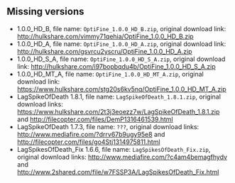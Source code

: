 ## Missing versions

- 1.0.0_HD_B, file name: `OptiFine_1.0.0_HD_B.zip`, original download link: <http://hulkshare.com/vimmy71qehia/OptiFine_1.0.0_HD_B.zip>
- 1.0.0_HD_A, file name: `OptiFine_1.0.0_HD_A.zip`, original download link: <http://hulkshare.com/gsvrcu2yscru/OptiFine_1.0.0_HD_A.zip>
- 1.0.0_HD_S_A, file name: `OptiFine_1.0.0_HD_S_A.zip`, original download link: <http://hulkshare.com/i97bopbqdu4b/OptiFine_1.0.0_HD_S_A.zip>
- 1.0.0_HD_MT_A, file name: `OptiFine_1.0.0_HD_MT_A.zip`, original download link: <https://www.hulkshare.com/stg20s6kv5nq/OptiFine_1.0.0_HD_MT_A.zip>
- LagSpikeOfDeath 1.8.1, file name: `LagSpikeOfDeath_1.8.1.zip`, original download links: <https://www.hulkshare.com/2t3j3eoezz7w/LagSpikeOfDeath_1.8.1.zip> and <http://filecopter.com/files/DemP1316461539.html>
- LagSpikeOfDeath 1.7.3, file name: `???`, original download links: <http://www.mediafire.com/?drrv67b9ugy95e8> and <http://filecopter.com/files/go4Stj1314975811.html>
- LagSpikesOfDeath_Fix 1.6.6, file name: `LagSpikesOfDeath_Fix.zip`, original download links: <http://www.mediafire.com/?c4am4bemagfhydv> and <http://www.2shared.com/file/w7FSSP3A/LagSpikesOfDeath_Fix.html>
